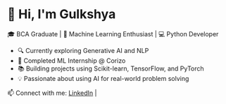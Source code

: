 # 👋 Hi, I'm Gulkshya

🎓 BCA Graduate | 🤖 Machine Learning Enthusiast | 💻 Python Developer

- 🔍 Currently exploring Generative AI and NLP
- 📌 Completed ML Internship @ Corizo
- 📚 Building projects using Scikit-learn, TensorFlow, and PyTorch
- 💡 Passionate about using AI for real-world problem solving

📫 Connect with me: [LinkedIn](www.linkedin.com/in/gulkshya-s-8b1846218) | 
